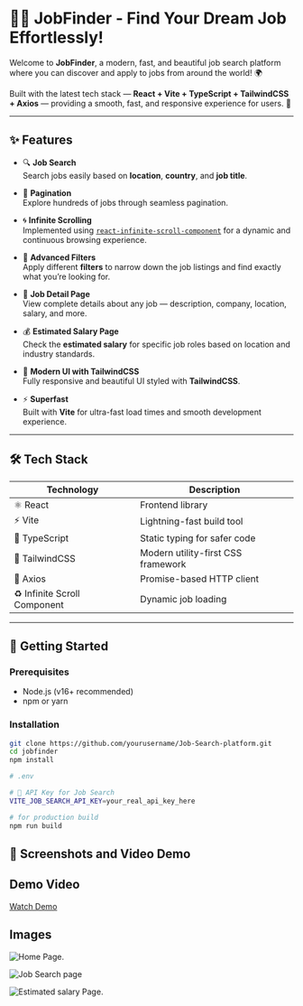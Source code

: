 # 🧑‍💻 JobFinder - Find Your Dream Job Effortlessly!

Welcome to **JobFinder**, a modern, fast, and beautiful job search platform where you can discover and apply to jobs from around the world! 🌍

Built with the latest tech stack — **React + Vite + TypeScript + TailwindCSS + Axios** — providing a smooth, fast, and responsive experience for users. 🚀

---

## ✨ Features

- 🔍 **Job Search**  
  Search jobs easily based on **location**, **country**, and **job title**.

- 📑 **Pagination**  
  Explore hundreds of jobs through seamless pagination.

- 🌀 **Infinite Scrolling**  
  Implemented using [`react-infinite-scroll-component`](https://www.npmjs.com/package/react-infinite-scroll-component) for a dynamic and continuous browsing experience.

- 🎯 **Advanced Filters**  
  Apply different **filters** to narrow down the job listings and find exactly what you’re looking for.

- 💼 **Job Detail Page**  
  View complete details about any job — description, company, location, salary, and more.

- 💰 **Estimated Salary Page**  
  Check the **estimated salary** for specific job roles based on location and industry standards.

- 🎨 **Modern UI with TailwindCSS**  
  Fully responsive and beautiful UI styled with **TailwindCSS**.

- ⚡ **Superfast**  
  Built with **Vite** for ultra-fast load times and smooth development experience.

---

## 🛠️ Tech Stack

| Technology    | Description                      |
|---------------|----------------------------------|
| ⚛️ React       | Frontend library                 |
| ⚡ Vite        | Lightning-fast build tool        |
| 💬 TypeScript  | Static typing for safer code     |
| 🎨 TailwindCSS | Modern utility-first CSS framework |
| 🔗 Axios       | Promise-based HTTP client        |
| ♻️ Infinite Scroll Component | Dynamic job loading |

---

## 🚀 Getting Started

### Prerequisites

- Node.js (v16+ recommended)
- npm or yarn

### Installation

```bash
git clone https://github.com/yourusername/Job-Search-platform.git
cd jobfinder
npm install

# .env

# 🔐 API Key for Job Search
VITE_JOB_SEARCH_API_KEY=your_real_api_key_here

# for production build
npm run build
```

## 📸 Screenshots and Video Demo

 ## Demo Video
[Watch Demo](https://shani-project-videos.s3.eu-north-1.amazonaws.com/job_Search/JS_Video.mp4)

## Images

![Home Page](https://shani-project-videos.s3.eu-north-1.amazonaws.com/job_Search/JS_01.png).

![Job Search page](https://shani-project-videos.s3.eu-north-1.amazonaws.com/job_Search/JS_02.png)

![Estimated salary Page](https://shani-project-videos.s3.eu-north-1.amazonaws.com/job_Search/JS_03.png).